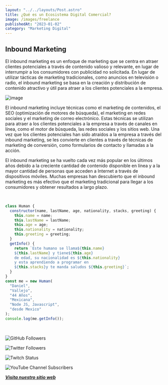 ```yaml
---
layout: "../../layouts/Post.astro"
title: ¿Qué es un Ecosistema Digital Comercial?
image: /images/freelance
publishedAt: "2023-01-02"
category: "Marketing Digital"
---
```


## Inbound Marketing

El inbound marketing es un enfoque de marketing que se centra en atraer clientes potenciales a través de contenido valioso y relevante, en lugar de interrumpir a los consumidores con publicidad no solicitada. En lugar de utilizar tácticas de marketing tradicionales, como anuncios en televisión o radio, el inbound marketing se basa en la creación y distribución de contenido atractivo y útil para atraer a los clientes potenciales a la empresa.

![image](https://images.pexels.com/photos/7567554/pexels-photo-7567554.jpeg?auto=compress&cs=tinysrgb&w=1260&h=750&dpr=1)

El inbound marketing incluye técnicas como el marketing de contenidos, el SEO (optimización de motores de búsqueda), el marketing en redes sociales y el marketing de correo electrónico. Estas técnicas se utilizan para atraer a los clientes potenciales a la empresa a través de canales en línea, como el motor de búsqueda, las redes sociales y los sitios web. Una vez que los clientes potenciales han sido atraídos a la empresa a través del inbound marketing, se les convierte en clientes a través de técnicas de marketing de conversión, como formularios de contacto y llamadas a la acción.

El inbound marketing se ha vuelto cada vez más popular en los últimos años debido a la creciente cantidad de contenido disponible en línea y a la mayor cantidad de personas que acceden a Internet a través de dispositivos móviles. Muchas empresas han descubierto que el inbound marketing es más efectivo que el marketing tradicional para llegar a los consumidores y obtener resultados a largo plazo.

<br/>

```js
class Human {
  constructor(name, lastName, age, nationality, stacks, greeting) {
    this.name = name;
    this.lastName = lastName;
    this.age = age;
    this.nationality = nationality;
    this.greeting = greeting;
  }
  getInfo() {
    return `Este humano se llama${this.name}
    ${this.lastName} y tiene${this.age}
    de edad, su nacionalidad es ${this.nationality}
    y esta aprendiendo a programar en 
    ${this.stacks}y te manda saludos ${this.greeting}`;
  }
}
const me = new Human(
  "Daniel",
  "Vallejo",
  "44 Años",
  "Mexicana",
  "Node JS, Javascript",
  "desde Mexico"
);
console.log(me.getInfo());
```

<br/>

![GitHub Followers](https://img.shields.io/github/followers/DanyVeneno?style=social)

![Twitter Followers](https://img.shields.io/twitter/follow/venenodigital?style=social)

![Twitch Status](https://img.shields.io/twitch/status/yehiibhii?style=social)

![YouTube Channel Subscribers](https://img.shields.io/youtube/channel/subscribers/UC8UhdMAKJX56O2PY8kzBIlw?style=social)

[**_Visita nuestro sitio web_**](https://juanitovenenoestudio.azurewebsites.net/)
